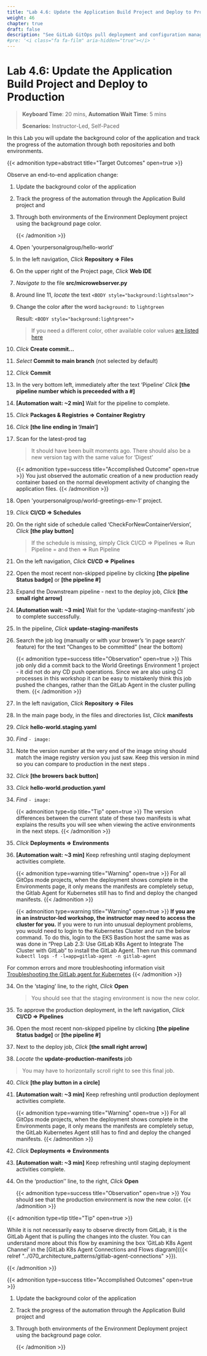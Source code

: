 ```yaml
---
title: "Lab 4.6: Update the Application Build Project and Deploy to Production"
weight: 46
chapter: true
draft: false
description: "See GitLab GitOps pull deployment and configuration management in action."
#pre: '<i class="fa fa-film" aria-hidden="true"></i> '
---
```


# Lab 4.6: Update the Application Build Project and Deploy to Production

> **Keyboard Time**: 20 mins, **Automation Wait Time**: 5 mins
>
> **Scenarios:** Instructor-Led, Self-Paced

In this Lab you will update the background color of the application and track the progress of the automation through both repositories and both environments.

{{< admonition type=abstract title="Target Outcomes" open=true >}}

Observe an end-to-end application change:

1. Update the background color of the application

2. Track the progress of the automation through the Application Build project and

3. Through both environments of the Environment Deployment project using the background page color.

   {{< /admonition >}}

1. Open 'yourpersonalgroup/hello-world’

5. In the left navigation, *Click* **Repository => Files** 

6. On the upper right of the Project page, *Click* **Web IDE**

7. *Navigate to* the file **src/microwebserver.py**

8. Around line 11, *locate* the text `<BODY style="background:lightsalmon">`

9. Change the color after the word `background:` to `lightgreen`

   Result: `<BODY style="background:lightgreen">`

   > If you need a different color, other available color values [are listed here](https://www.w3.org/wiki/CSS/Properties/color/keywords)

10. *Click* **Create commit...**

11. *Select* **Commit to main branch** (not selected by default)

12. *Click* **Commit**

13. In the very bottom left, immediately after the text ‘Pipeline’ *Click* **[the pipeline number which is preceeded with a \#]**

14. **[Automation wait: ~2 min]** Wait for the pipeline to complete.

15. *Click* **Packages & Registries => Container Registry**

16. *Click* **[the line ending in ‘/main’]**

17. Scan for the latest-prod tag

    > It should have been built moments ago. There should also be a new version tag with the same value for ‘Digest’

    {{< admonition type=success title="Accomplished Outcome" open=true >}}
You just observed the automatic creation of a new production ready container based on the normal development activity of changing the application files.
    {{< /admonition >}}

20. Open 'yourpersonalgroup/world-greetings-env-1’ project.

21. *Click* **CI/CD => Schedules**

22. On the right side of schedule called ‘CheckForNewContainerVersion’, *Click* **[the play button]**

    > If the schedule is missing, simply Click CI/CD => Pipelines => Run Pipeline = and then => Run Pipeline

24. On the left navigation, *Click* **CI/CD => Pipelines**

25. Open the most recent non-skipped pipeline by clicking **[the pipeline Status badge]** or **[the pipeline #]**

26. Expand the Downstream pipeline - next to the deploy job, *Click* **[the small right arrow]**

27. **[Automation wait: ~3 min]** Wait for the ‘update-staging-manifests’ job to complete successfully.

28. In the pipeline, *Click* **update-staging-manifests**

29. Search the job log (manually or with your brower’s ‘in page search’ feature) for the text “Changes to be committed” (near the bottom)

    {{< admonition type=success title="Observation" open=true >}}
This job only did a commit back to the World Greetings Environment 1 project - it did not do any CD push operations. Since we are also using CI processes in this workshop it can be easy to mistakenly think this job pushed the changes, rather than the GitLab Agent in the cluster pulling them.
    {{< /admonition >}}

30. In the left navigation, *Click* **Repository => Files**

31. In the main page body, in the files and directories list, *Click* **manifests**

32. *Click* **hello-world.staging.yaml**

33. *Find* `- image: `

34. Note the version number at the very end of the image string should match the image registry version you just saw. Keep this version in mind so you can compare to production in the next steps .

35. *Click* **[the browers back button]**

36. *Click* **hello-world.production.yaml**

37. *Find* `- image: `

    {{< admonition type=tip title="Tip" open=true >}}
The version differences between the current state of these two manifests is what explains the results you will see when viewing the active environments in the next steps.
    {{< /admonition >}}

38. *Click* **Deployments => Environments**

39. **[Automation wait: ~3 min]** Keep refreshing until staging deployment activities complete.

    {{< admonition type=warning title="Warning" open=true >}}
For all GitOps mode projects, when the deployment shows complete in the Environments page, it only means the manifests are completely setup, the Gitlab Agent for Kubernetes still has to find and deploy the changed manifests.
    {{< /admonition >}}

    {{< admonition type=warning title="Warning" open=true >}}
**If you are in an instructor-led workshop, the instructor may need to access the cluster for you.** If you were to run into unusual deployment problems, you would need to login to the Kubernetes Cluster and run the below command. To do this, login to the EKS Bastion host the same was as was done in “Prep Lab 2.3: Use GitLab K8s Agent to Integrate The Cluster with GitLab” to install the GitLab Agent. Then run this command `kubectl logs -f -l=app=gitlab-agent -n gitlab-agent`

For common errors and more troubleshooting information visit [Troubleshooting the GitLab agent for Kubernetes](https://docs.gitlab.com/ee/user/clusters/agent/troubleshooting.html)
    {{< /admonition >}}

34. On the ‘staging’ line, to the right, *Click* **Open**

    > You should see that the staging environment is now the new color.

36. To approve the production deployment, in the left navigation, *Click* **CI/CD => Pipelines**

37. Open the most recent non-skipped pipeline by clicking **[the pipeline Status badge]** or **[the pipeline #]**

38. Next to the deploy job, *Click* **[the small right arrow]**

39. *Locate* the **update-production-manifests** job
> You may have to horizontally scroll right to see this final job.

40. *Click* **[the play button in a circle]**
41. **[Automation wait: ~3 min]** Keep refreshing until production deployment activities complete.

    {{< admonition type=warning title="Warning" open=true >}}
For all GitOps mode projects, when the deployment shows complete in the Environments page, it only means the manifests are completely setup, the GitLab Kubernetes Agent still has to find and deploy the changed manifests.
    {{< /admonition >}}

41. *Click* **Deployments => Environments**

42. **[Automation wait: ~3 min]** Keep refreshing until staging deployment activities complete.

43. On the ‘production’’ line, to the right, *Click* **Open**

    {{< admonition type=success title="Observation" open=true >}}
    You should see that the production environment is now the new color.
    {{< /admonition >}}

{{< admonition type=tip title="Tip" open=true >}}

While it is not necessarily easy to observe directly from GitLab, it is the GitLab Agent that is pulling the changes into the cluster. You can understand more about this flow by examining the box ‘GitLab K8s Agent Channel’ in the [GitLab K8s Agent Connections and Flows diagram]({{< relref "../070_architecture_patterns/gitlab-agent-connections" >}}).

{{< /admonition >}}

{{< admonition type=success title="Accomplished Outcomes" open=true >}}

1. Update the background color of the application

2. Track the progress of the automation through the Application Build project and

3. Through both environments of the Environment Deployment project using the background page color.

   {{< /admonition >}}
